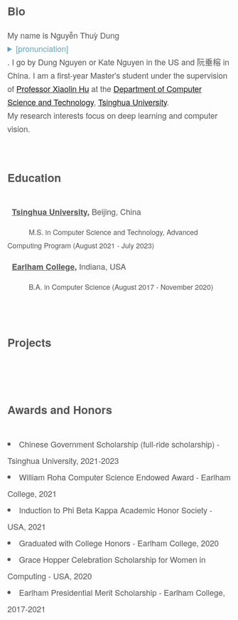 <content style="color:#555555; font-family:Helvetica Neue;">
<!--   <h1 style="font-size:35px; font-weight:normal; text-spacing:1.3px;">Welcome to my homepage!</h1> -->
<!--   <br/>
  <br/> -->
  <h2 id="bio" style="font-size:25px;">Bio</h2>
<!--   <br/> -->
    <div style="font-size:18px; line-height:30px;" class="about">
    My name is Nguyễn Thuỳ Dung <details style="color:#5da4c2;"> Nwin Too-ee Yoong<summary>[pronunciation]</summary></details>. I go by Dung Nguyen or Kate Nguyen in the US and 阮垂榕 in China. I am a first-year Master's student under the supervision of <a href="http://www.xlhu.cn/" class="content-links" target="_blank">Professor Xiaolin Hu</a> at the <a href="https://www.cs.tsinghua.edu.cn/csen/" class="content-links" target="_blank">Department of Computer Science and Technology</a>, <a href="https://www.tsinghua.edu.cn/en/" target="_blank">Tsinghua University</a>. <br/> 
    My research interests focus on deep learning and computer vision.
    </div>
  <br/>
  <br/>

  <h2 id="edu" style="font-size:25px; line-height:40px;">Education</h2>
  <br/>
    <div style="font-size:18px; line-height:30px;">
      <i class="fas fa-graduation-cap fa-lg" style="font-family:Font Awesome 5 Free;"></i>&nbsp; <b><a href="https://www.tsinghua.edu.cn/en/" target="_blank" style="color:inherit;">Tsinghua University</a>,</b> Beijing, China
        <p style="font-size:16px">&emsp;&emsp;&emsp;M.S. in Computer Science and Technology, Advanced Computing Program (August 2021 - July 2023)</p>
      <i class="fas fa-graduation-cap fa-lg" style="font-family:Font Awesome 5 Free;"></i>&nbsp; <b><a href="https://earlham.edu/" target="_blank" style="color:inherit;">Earlham College</a>,</b> Indiana, USA
        <p style="font-size:16px">&emsp;&emsp;&emsp;B.A. in Computer Science (August 2017 - November 2020)</p>
    </div>                                                                     
  <br/>
  <br/>

  <h2 id="projects" style="font-size:25px;">Projects</h2>
  <br/>
    <div style="font-size:18px; line-height:27px;">
    </div>
  <br/>
  <br/>

  <h2 id="awards" style="font-size:25px;">Awards and Honors</h2>
  <br/>
    <div style="font-size:18px; line-height:37px;">
      <li>Chinese Government Scholarship (full-ride scholarship) - Tsinghua University, 2021-2023</li>
      <li>William Roha Computer Science Endowed Award - Earlham College, 2021</li>
      <li>Induction to Phi Beta Kappa Academic Honor Society - USA, 2021</li>
      <li>Graduated with College Honors - Earlham College, 2020</li>
      <li>Grace Hopper Celebration Scholarship for Women in Computing - USA, 2020</li>
      <li>Earlham Presidential Merit Scholarship - Earlham College, 2017-2021</li>
    </div>
  <br/>
  <br/>
  
  
</content>

